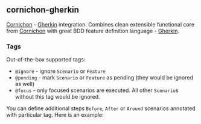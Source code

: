 ## cornichon-gherkin

[Cornichon](http://agourlay.github.io/cornichon/) - [Gherkin](https://github.com/cucumber/cucumber/wiki/Gherkin) integration. Combines clean extensible
functional core from [Cornichon](http://agourlay.github.io/cornichon/) with great BDD feature definition language -
[Gherkin](https://github.com/cucumber/cucumber/wiki/Gherkin).

### Tags

Out-of-the-box supported tags:

* `@ignore` - ignore `Scenario` or `Feature`
* `@pending` - mark `Scenario` or `Feature` as pending (they would be ignored as well)
* `@focus` - only focused scenarios are executed. All other `Scenario`s without this tag would be ignored.

You can define additional steps `Before`, `After` or `Around` scenarios annotated with particular tag. Here is an example:


